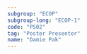 ```yaml
---
subgroup: "ECOP"
subgroup-long: "ECOP-1"
code: "PS02"
tag: "Poster Presenter"
name: "Damie Pak"
---
```


